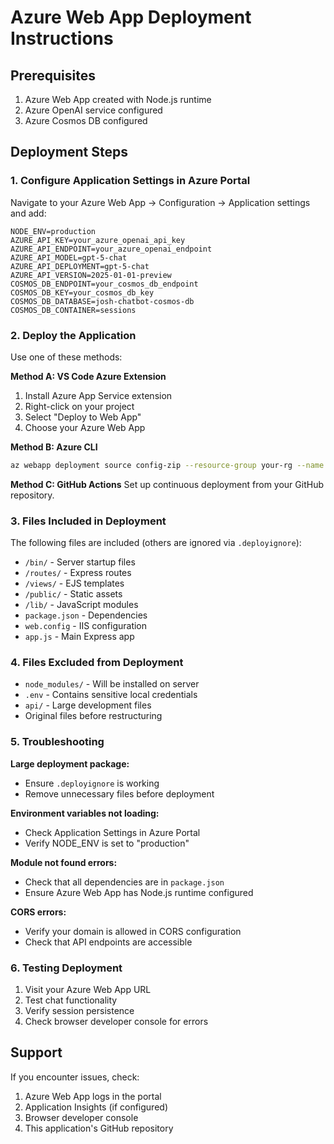 # Azure Web App Deployment Instructions

## Prerequisites
1. Azure Web App created with Node.js runtime
2. Azure OpenAI service configured
3. Azure Cosmos DB configured

## Deployment Steps

### 1. Configure Application Settings in Azure Portal
Navigate to your Azure Web App → Configuration → Application settings and add:

```
NODE_ENV=production
AZURE_API_KEY=your_azure_openai_api_key
AZURE_API_ENDPOINT=your_azure_openai_endpoint
AZURE_API_MODEL=gpt-5-chat
AZURE_API_DEPLOYMENT=gpt-5-chat
AZURE_API_VERSION=2025-01-01-preview
COSMOS_DB_ENDPOINT=your_cosmos_db_endpoint
COSMOS_DB_KEY=your_cosmos_db_key
COSMOS_DB_DATABASE=josh-chatbot-cosmos-db
COSMOS_DB_CONTAINER=sessions
```

### 2. Deploy the Application
Use one of these methods:

**Method A: VS Code Azure Extension**
1. Install Azure App Service extension
2. Right-click on your project
3. Select "Deploy to Web App"
4. Choose your Azure Web App

**Method B: Azure CLI**
```bash
az webapp deployment source config-zip --resource-group your-rg --name your-webapp --src deployment.zip
```

**Method C: GitHub Actions**
Set up continuous deployment from your GitHub repository.

### 3. Files Included in Deployment
The following files are included (others are ignored via `.deployignore`):
- `/bin/` - Server startup files
- `/routes/` - Express routes
- `/views/` - EJS templates  
- `/public/` - Static assets
- `/lib/` - JavaScript modules
- `package.json` - Dependencies
- `web.config` - IIS configuration
- `app.js` - Main Express app

### 4. Files Excluded from Deployment
- `node_modules/` - Will be installed on server
- `.env` - Contains sensitive local credentials
- `api/` - Large development files
- Original files before restructuring

### 5. Troubleshooting

**Large deployment package:**
- Ensure `.deployignore` is working
- Remove unnecessary files before deployment

**Environment variables not loading:**
- Check Application Settings in Azure Portal
- Verify NODE_ENV is set to "production"

**Module not found errors:**
- Check that all dependencies are in `package.json`
- Ensure Azure Web App has Node.js runtime configured

**CORS errors:**
- Verify your domain is allowed in CORS configuration
- Check that API endpoints are accessible

### 6. Testing Deployment
1. Visit your Azure Web App URL
2. Test chat functionality
3. Verify session persistence
4. Check browser developer console for errors

## Support
If you encounter issues, check:
1. Azure Web App logs in the portal
2. Application Insights (if configured)
3. Browser developer console
4. This application's GitHub repository